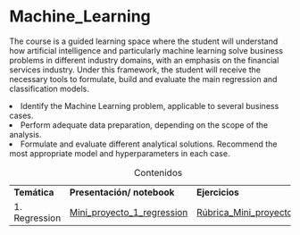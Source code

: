 # **Machine_Learning**
The course is a guided learning space where the student will understand how artificial intelligence and particularly machine learning solve business problems in different industry domains, with an emphasis on the financial services industry. Under this framework, the student will receive the necessary tools to formulate, build and evaluate the main regression and classification models.
<li> Identify the Machine Learning problem, applicable to several business cases.
<li> Perform adequate data preparation, depending on the scope of the analysis. 
<li> Formulate and evaluate different analytical solutions. Recommend the most appropriate model and hyperparameters in each case. 

<table>
<caption>Contenidos</caption>
  <tr>
    <td> <strong>Temática</strong> </td>
    <td> <strong>Presentación/ notebook </strong></td>
    <td> <strong>Ejercicios</strong></td>
  </tr>
<tr>
    <td> 1. Regression </td>
    <td rowspan="2"><a href="https://github.com/Fabiancaru/Machine_Learning_2024_FIGRI/blob/main/Mini_proyecto_1/Mini%20Proyecto%201.pdf">Mini_proyecto_1_regression</td> 
    <td rowspan="2"><a href="https://github.com/Fabiancaru/Machine_Learning_2024_FIGRI/blob/main/Mini_proyecto_1/R%C3%BAbrica%20de%20evaluaci%C3%B3n%20Mini.pdf">Rúbrica_Mini_proyecto_1</td>
  <tr>
    </tr>  

  
</table> 
